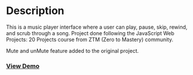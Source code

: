 # Description
This is a music player interface where a user can play, pause, skip, rewind, and scrub through a song. Project done following the JavaScript Web Projects: 20 Projects course from ZTM (Zero to Mastery) community.

Mute and unMute feature added to the original project.

### [View Demo](https://joopr8.github.io/music-player/)
